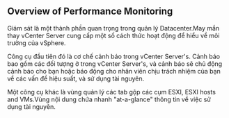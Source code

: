 ## Overview of Performance Monitoring

Giám sát là một thành phần quan trọng trong quản lý Datacenter.May mắn thay vCenter Server cung cấp một số cách thức hoạt động để hiểu về môi trường của vSphere.

Công cụ đầu tiên đó là cơ chế cảnh báo trong vCenter Server's. Cảnh báo bao gồm các đối tượng ở trong vCenter Server's, và cảnh báo sẽ chủ động cảnh báo cho bạn hoặc báo động cho nhân viên chịu trách nhiệm của bạn về các vấn đề hiệu suất, và sử dụng tài nguyên.

Một công cụ khác là vùng quản lý các tab gộp các cụm ESXI, ESXI hosts and VMs.Vùng nội dung chứa nhanh "at-a-glance" thông tin về việc sử dụng tài nguyên.
